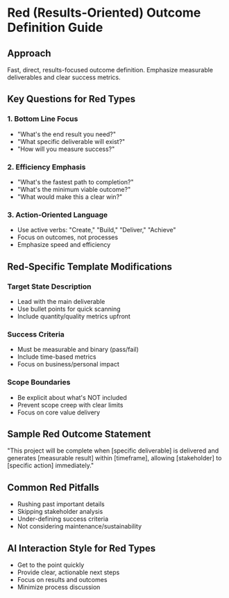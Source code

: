 # Red (Results-Oriented) Outcome Definition Guide

## Approach
Fast, direct, results-focused outcome definition. Emphasize measurable deliverables and clear success metrics.

## Key Questions for Red Types

### 1. Bottom Line Focus
- "What's the end result you need?"
- "What specific deliverable will exist?"
- "How will you measure success?"

### 2. Efficiency Emphasis
- "What's the fastest path to completion?"
- "What's the minimum viable outcome?"
- "What would make this a clear win?"

### 3. Action-Oriented Language
- Use active verbs: "Create," "Build," "Deliver," "Achieve"
- Focus on outcomes, not processes
- Emphasize speed and efficiency

## Red-Specific Template Modifications

### Target State Description
- Lead with the main deliverable
- Use bullet points for quick scanning
- Include quantity/quality metrics upfront

### Success Criteria
- Must be measurable and binary (pass/fail)
- Include time-based metrics
- Focus on business/personal impact

### Scope Boundaries
- Be explicit about what's NOT included
- Prevent scope creep with clear limits
- Focus on core value delivery

## Sample Red Outcome Statement

"This project will be complete when [specific deliverable] is delivered and generates [measurable result] within [timeframe], allowing [stakeholder] to [specific action] immediately."

## Common Red Pitfalls
- Rushing past important details
- Skipping stakeholder analysis
- Under-defining success criteria
- Not considering maintenance/sustainability

## AI Interaction Style for Red Types
- Get to the point quickly
- Provide clear, actionable next steps
- Focus on results and outcomes
- Minimize process discussion
